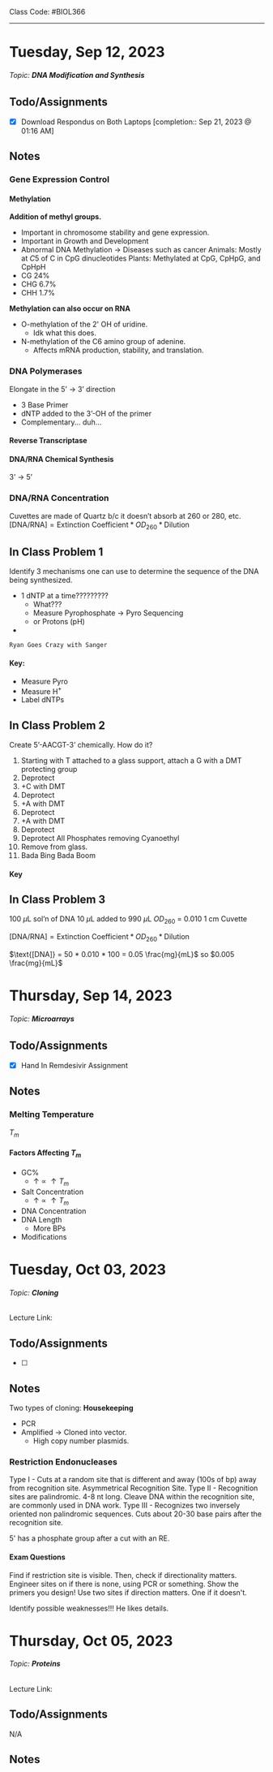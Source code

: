 Class Code: #BIOL366
***
# Tuesday, Sep 12, 2023
###### Topic: **DNA Modification and Synthesis**
## Todo/Assignments

- [x] Download Respondus on Both Laptops [completion:: Sep 21, 2023 @ 01:16 AM]

## Notes

### Gene Expression Control
#### Methylation
**Addition of methyl groups.**
- Important in chromosome stability and gene expression.
- Important in Growth and Development
- Abnormal DNA Methylation $\rightarrow$ Diseases such as cancer
Animals: Mostly at $C5$ of C in CpG dinucleotides
Plants: Methylated at CpG, CpHpG, and CpHpH
- CG 24%
- CHG 6.7%
- CHH 1.7%

**Methylation can also occur on RNA**
- O-methylation of the 2' OH of uridine.
	- Idk what this does.
- N-methylation of the C6 amino group of adenine.
	- Affects mRNA production, stability, and translation.

### DNA Polymerases
Elongate in the 5’ $\rightarrow$ 3’ direction
- 3 Base Primer
- dNTP added to the 3’-OH of the primer
- Complementary... duh…

#### Reverse Transcriptase

#### DNA/RNA Chemical Synthesis
3’ $\rightarrow$ 5’

### DNA/RNA Concentration
Cuvettes are made of Quartz b/c it doesn’t absorb at 260 or 280, etc.
$\text{[DNA/RNA]}=\text{Extinction Coefficient} * OD_{260} * \text{Dilution}$

## In Class Problem 1

Identify 3 mechanisms one can use to determine the sequence of the DNA being synthesized.
- 1 dNTP at a time?????????
	- What???
	- Measure Pyrophosphate -> Pyro Sequencing
	- or Protons (pH)
-

`Ryan Goes Crazy with Sanger`
#### Key:
- Measure Pyro
- Measure H$^+$
- Label dNTPs

## In Class Problem 2

Create 5’-AACGT-3’ chemically. How do it?

1. Starting with T attached to a glass support, attach a G with a DMT protecting group
2. Deprotect
3. +C with DMT
4. Deprotect
5. +A with DMT
6. Deprotect
7. +A with DMT
8. Deprotect
9. Deprotect All Phosphates removing Cyanoethyl
10. Remove from glass.
11. Bada Bing Bada Boom

#### Key

## In Class Problem 3

100 $\mu$L sol’n of DNA
10 $\mu$L added to 990 $\mu$L
$OD_{260}$ = 0.010
1 cm Cuvette

$\text{[DNA/RNA]}=\text{Extinction Coefficient} * OD_{260} * \text{Dilution}$

$\text{[DNA]} = 50 * 0.010 * 100 = 0.05 \frac{mg}{mL}$
so $0.005 \frac{mg}{mL}$

# Thursday, Sep 14, 2023
###### Topic: **Microarrays**

## Todo/Assignments

- [x] Hand In Remdesivir Assignment

## Notes

### Melting Temperature
$T_{m}$

#### Factors Affecting $T_{m}$
- GC%
	- $\uparrow$ $\propto$ $\uparrow T_{m}$
- Salt Concentration
	- $\uparrow$ $\propto$ $\uparrow T_{m}$
- DNA Concentration
- DNA Length
	- More BPs
- Modifications

# Tuesday, Oct 03, 2023
###### Topic: **Cloning**
Lecture Link:

## Todo/Assignments

- [ ]

## Notes

Two types of cloning:
**Housekeeping**
- PCR
- Amplified $\rightarrow$ Cloned into vector.
	- High copy number plasmids.

### Restriction Endonucleases

Type I - Cuts at a random site that is different and away (100s of bp) away from recognition site. Asymmetrical Recognition Site.
Type II - Recognition sites are palindromic. 4-8 nt long. Cleave DNA within the recognition site, are commonly used in DNA work.
Type III - Recognizes two inversely oriented non palindromic sequences. Cuts about 20-30 base pairs after the recognition site.

5' has a phosphate group after a cut with an RE.

#### Exam Questions

Find if restriction site is visible. Then, check if directionality matters.
Engineer sites on if there is none, using PCR or something. Show the primers you design!
Use two sites if direction matters. One if it doesn't.

Identify possible weaknesses!!! He likes details.

# Thursday, Oct 05, 2023
###### Topic: **Proteins**
Lecture Link:

## Todo/Assignments
N/A

## Notes


